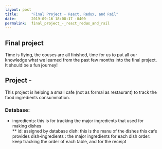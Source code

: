 ```yaml
---
layout: post
title:      "Final Project - React, Redux, and Rail"
date:       2019-09-16 18:08:17 -0400
permalink:  final_project_-_react_redux_and_rail
---
```



## Final project
Time is flying, the couses are all finished, time for us to put all our knowledge what we learned from the past few months into the final project. It should be a fun journey!

## Project - 
This project is helping a small cafe (not as formal as restaurant) to track the food ingredients consummation.
### Database:
* ingredients: this is for tracking the major ingredients that used for making dishes  
** id: assigned by database
dish: this is the manu of the dishes this cafe provides
dish-ingredients : the major ingredients for each dish
order: keep tracking the order of each table, and for the receipt


